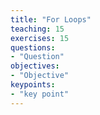 ```yaml
---
title: "For Loops"
teaching: 15
exercises: 15
questions:
- "Question"
objectives:
- "Objective"
keypoints:
- "key point"
---
```

